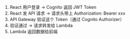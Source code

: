 1. React 用户登录 → Cognito 返回 JWT Token
2. React 发 API 请求 → 请求头带上 Authorization: Bearer xxx
3. API Gateway 验证这个 Token（通过 Cognito Authorizer）
4. 验证通过 → 请求转发给 Lambda
5. Lambda 返回数据给前端
